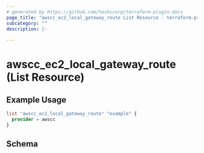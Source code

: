 ```yaml
---
# generated by https://github.com/hashicorp/terraform-plugin-docs
page_title: "awscc_ec2_local_gateway_route List Resource - terraform-provider-awscc"
subcategory: ""
description: |-
  
---
```


# awscc_ec2_local_gateway_route (List Resource)



## Example Usage

```terraform
list "awscc_ec2_local_gateway_route" "example" {
  provider = awscc
}
```

<!-- schema generated by tfplugindocs -->
## Schema
